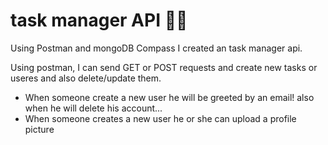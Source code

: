 # task manager API 🧑‍💻

Using Postman and mongoDB Compass I created an task manager api.

Using postman, I can send GET or POST requests and create new tasks or useres and also delete/update them. 
- When someone create a new user he will be greeted by an email! also when he will delete his account...
- When someone creates a new user he or she can upload a profile picture

